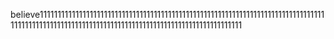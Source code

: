 believe1111111111111111111111111111111111111111111111111111111111111111111111111111111111111111111111111111111111111111111111111111111111111111111111111
